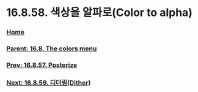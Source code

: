 # 16.8.58. 색상을 알파로(Color to alpha)

### [Home](./00-home.md)
### [Parent: 16.8. The colors menu](./16-08-00-the-colors-menu.md)
### [Prev: 16.8.57. Posterize](./16-08-57-posterize.md)
### [Next: 16.8.59. 디더링(Dither)](./16-08-59-dither.md)
